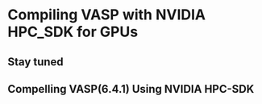 # Compiling VASP with NVIDIA HPC\_SDK for GPUs

## Stay tuned

## Compelling VASP(6.4.1) Using NVIDIA HPC-SDK

